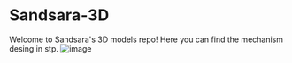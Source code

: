 # Sandsara-3D
Welcome to Sandsara's 3D models repo! Here you can find the mechanism desing in stp. 
![image](https://user-images.githubusercontent.com/74015133/120083446-580bf600-c08e-11eb-9ec4-646f9a615b74.png)
